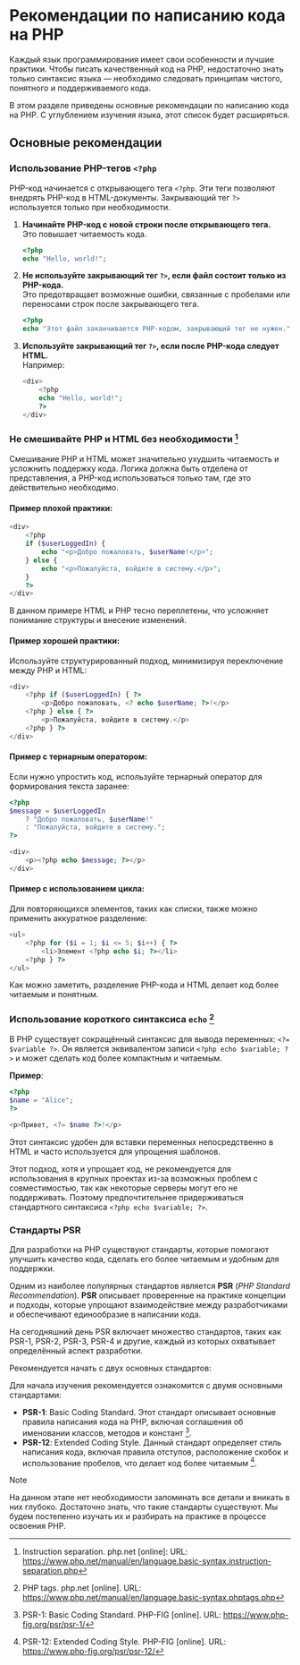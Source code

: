# Рекомендации по написанию кода на PHP

Каждый язык программирования имеет свои особенности и лучшие практики. Чтобы писать качественный код на PHP, недостаточно знать только синтаксис языка — необходимо следовать принципам чистого, понятного и поддерживаемого кода.

В этом разделе приведены основные рекомендации по написанию кода на PHP. С углублением изучения языка, этот список будет расширяться.

## Основные рекомендации

### Использование PHP-тегов `<?php`

PHP-код начинается с открывающего тега `<?php`. Эти теги позволяют внедрять PHP-код в HTML-документы. Закрывающий тег `?>` используется только при необходимости.

1. **Начинайте PHP-код с новой строки после открывающего тега.**  
   Это повышает читаемость кода.

   ```php
   <?php
   echo "Hello, world!";
   ```

2. **Не используйте закрывающий тег `?>`, если файл состоит только из PHP-кода.**  
   Это предотвращает возможные ошибки, связанные с пробелами или переносами строк после закрывающего тега.

   ```php
   <?php
   echo "Этот файл заканчивается PHP-кодом, закрывающий тег не нужен.";
   ```

3. **Используйте закрывающий тег `?>`, если после PHP-кода следует HTML.**  
   Например:
   ```php
   <div>
       <?php
       echo "Hello, world!";
       ?>
   </div>
   ```

### Не смешивайте PHP и HTML без необходимости [^2]

Смешивание PHP и HTML может значительно ухудшить читаемость и усложнить поддержку кода. Логика должна быть отделена от представления, а PHP-код использоваться только там, где это действительно необходимо.

#### Пример плохой практики:

```php
<div>
    <?php
    if ($userLoggedIn) {
        echo "<p>Добро пожаловать, $userName!</p>";
    } else {
        echo "<p>Пожалуйста, войдите в систему.</p>";
    }
    ?>
</div>
```

В данном примере HTML и PHP тесно переплетены, что усложняет понимание структуры и внесение изменений.

#### Пример хорошей практики:

Используйте структурированный подход, минимизируя переключение между PHP и HTML:

```php
<div>
    <?php if ($userLoggedIn) { ?>
        <p>Добро пожаловать, <? echo $userName; ?>!</p>
    <?php } else { ?>
        <p>Пожалуйста, войдите в систему.</p>
    <?php } ?>
</div>
```

#### Пример с тернарным оператором:

Если нужно упростить код, используйте тернарный оператор для формирования текста заранее:

```php
<?php
$message = $userLoggedIn
    ? "Добро пожаловать, $userName!"
    : "Пожалуйста, войдите в систему.";
?>

<div>
    <p><?php echo $message; ?></p>
</div>
```

#### Пример с использованием цикла:

Для повторяющихся элементов, таких как списки, также можно применить аккуратное разделение:

```php
<ul>
    <?php for ($i = 1; $i <= 5; $i++) { ?>
        <li>Элемент <?php echo $i; ?></li>
    <?php } ?>
</ul>
```

Как можно заметить, разделение PHP-кода и HTML делает код более читаемым и понятным.

### Использование короткого синтаксиса `echo` [^1]

В PHP существует сокращённый синтаксис для вывода переменных: `<?= $variable ?>`. Он является эквивалентом записи `<?php echo $variable; ?>` и может сделать код более компактным и читаемым.

**Пример**:

```php
<?php
$name = "Alice";
?>

<p>Привет, <?= $name ?>!</p>
```

Этот синтаксис удобен для вставки переменных непосредственно в HTML и часто используется для упрощения шаблонов.

Этот подход, хотя и упрощает код, не рекомендуется для использования в крупных проектах из-за возможных проблем с совместимостью, так как некоторые серверы могут его не поддерживать. Поэтому предпочтительнее придерживаться стандартного синтаксиса `<?php echo $variable; ?>`.

### Стандарты PSR

Для разработки на PHP существуют стандарты, которые помогают улучшить качество кода, сделать его более читаемым и удобным для поддержки.

Одним из наиболее популярных стандартов является **PSR** (*PHP Standard Recommendation*). **PSR** описывает проверенные на практике концепции и подходы, которые упрощают взаимодействие между разработчиками и обеспечивают единообразие в написании кода.

На сегодняшний день PSR включает множество стандартов, таких как PSR-1, PSR-2, PSR-3, PSR-4 и другие, каждый из которых охватывает определённый аспект разработки.

Рекомендуется начать с двух основных стандартов:

Для начала изучения рекомендуется ознакомится с двумя основными стандартами:

- **PSR-1**: Basic Coding Standard. Этот стандарт описывает основные правила написания кода на PHP, включая соглашения об именовании классов, методов и констант [^3].
- **PSR-12**: Extended Coding Style. Данный стандарт определяет стиль написания кода, включая правила отступов, расположение скобок и использование пробелов, что делает код более читаемым [^4].

> [!NOTE]
> На данном этапе нет необходимости запоминать все детали и вникать в них глубоко. Достаточно знать, что такие стандарты существуют. Мы будем постепенно изучать их и разбирать на практике в процессе освоения PHP.

[^1]: PHP tags. php.net [online]. URL: https://www.php.net/manual/en/language.basic-syntax.phptags.php
[^2]: Instruction separation. php.net [online]: URL: https://www.php.net/manual/en/language.basic-syntax.instruction-separation.php
[^3]: PSR-1: Basic Coding Standard. PHP-FIG [online]. URL: https://www.php-fig.org/psr/psr-1/
[^4]: PSR-12: Extended Coding Style. PHP-FIG [online]. URL: https://www.php-fig.org/psr/psr-12/